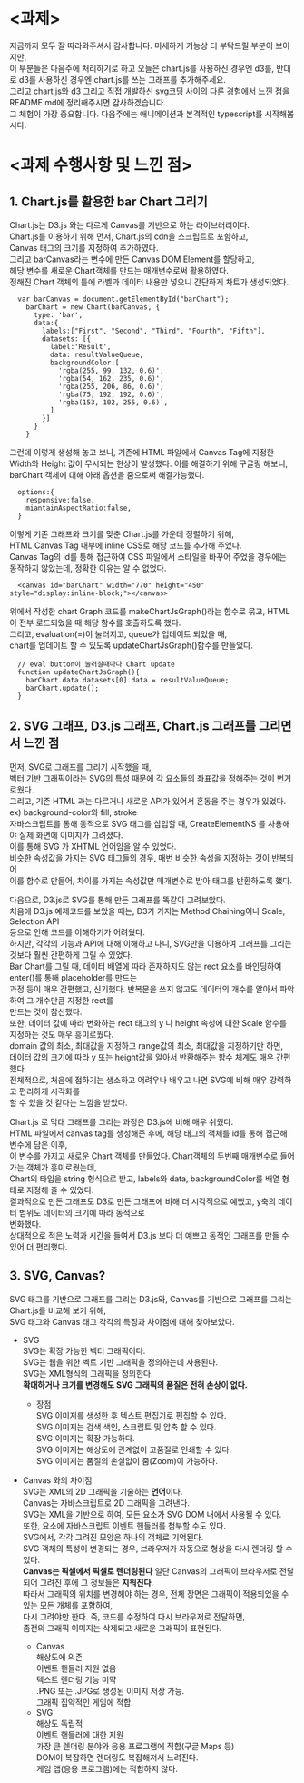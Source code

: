 # <과제>
지금까지 모두 잘 따라와주셔서 감사합니다. 미세하게 기능상 더 부탁드릴 부분이 보이지만,  
이 부분들은 다음주에 처리하기로 하고 오늘은 chart.js를 사용하신 경우엔 d3를, 반대로 d3를 사용하신 경우엔 chart.js를 쓰는 그래프를 추가해주세요.  
그리고 chart.js와 d3 그리고 직접 개발하신 svg코딩 사이의 다른 경험에서 느낀 점을 README.md에 정리해주시면 감사하겠습니다.  
그 체험이 가장 중요합니다. 다음주에는 애니메이션과 본격적인 typescript를 시작해봅시다.  

# <과제 수행사항 및 느낀 점>

## 1. Chart.js를 활용한 bar Chart 그리기  
  Chart.js는 D3.js 와는 다르게 Canvas를 기반으로 하는 라이브러리이다.  
  Chart.js를 이용하기 위해 먼저, Chart.js의 cdn을 스크립트로 포함하고,  
  Canvas 태그의 크기를 지정하여 추가하였다.  
  그리고 barCanvas라는 변수에 만든 Canvas DOM Element를 할당하고,  
  해당 변수를 새로운 Chart객체를 만드는 매개변수로써 활용하였다.  
  정해진 Chart 객체의 틀에 라벨과 데이터 내용만 넣으니 간단하게 차트가 생성되었다.  
```
  var barCanvas = document.getElementById("barChart");
    barChart = new Chart(barCanvas, {
      type: 'bar',
      data:{
        labels:["First", "Second", "Third", "Fourth", "Fifth"],
        datasets: [{
          label:'Result',
          data: resultValueQueue,
          backgroundColor:[
            'rgba(255, 99, 132, 0.6)',
            'rgba(54, 162, 235, 0.6)',
            'rgba(255, 206, 86, 0.6)',
            'rgba(75, 192, 192, 0.6)',
            'rgba(153, 102, 255, 0.6)',
          ]
        }]
      }
    }
```
  그런데 이렇게 생성해 놓고 보니, 기존에 HTML 파일에서 Canvas Tag에 지정한  
  Width와 Height 값이 무시되는 현상이 발생했다. 이를 해결하기 위해 구글링 해보니,  
  barChart 객체에 대해 아래 옵션을 줌으로써 해결가능했다.
```
  options:{
    responsive:false,
    miantainAspectRatio:false,
  }
```
  이렇게 기존 그래프와 크기를 맞춘 Chart.js를 가운데 정렬하기 위해,  
  HTML Canvas Tag 내부에 inline CSS로 해당 코드를 추가해 주었다.  
  Canvas Tag의 id를 통해 접근하여 CSS 파일에서 스타일을 바꾸어 주었을 경우에는   
  동작하지 않았는데, 정확한 이유는 알 수 없었다.
```
  <canvas id="barChart" width="770" height="450" style="display:inline-block;"></canvas>
```
  위에서 작성한 chart Graph 코드를 makeChartJsGraph()라는 함수로 묶고, 
  HTML 이 전부 로드되었을 때 해당 함수를 호출하도록 했다.  
  그리고, evaluation(=)이 눌러지고, queue가 업데이트 되었을 때,  
  chart를 업데이트 할 수 있도록 updateChartJsGraph()함수를 만들었다.  
```
  // eval button이 눌러질때마다 Chart update
  function updateChartJsGraph(){
    barChart.data.datasets[0].data = resultValueQueue;
    barChart.update();
  }
```
## 2. SVG 그래프, D3.js 그래프, Chart.js 그래프를 그리면서 느낀 점
  먼저, SVG로 그래프를 그리기 시작했을 때,  
  벡터 기반 그래픽이라는 SVG의 특성 때문에 각 요소들의 좌표값을 정해주는 것이 번거로웠다.  
  그리고, 기존 HTML 과는 다르거나 새로운 API가 있어서 혼동을 주는 경우가 있었다.   
  ex) background-color와 fill, stroke  
  자바스크립트를 통해 동적으로 SVG 태그를 삽입할 때, CreateElementNS 를 사용해야 실제 화면에 이미지가 그려졌다.  
  이를 통해 SVG 가 XHTML 언어임을 알 수 있었다.  
  비슷한 속성값을 가지는 SVG 태그들의 경우, 매번 비슷한 속성을 지정하는 것이 반복되어  
  이를 함수로 만들어, 차이를 가지는 속성값만 매개변수로 받아 태그를 반환하도록 했다.  
    
  다음으로, D3.js로 SVG를 통해 만든 그래프를 똑같이 그려보았다.  
  처음에 D3.js 예제코드를 보았을 때는, D3가 가지는 Method Chaining이나 Scale, Selection API  
  등으로 인해 코드를 이해하기가 어려웠다.  
  하지만, 각각의 기능과 API에 대해 이해하고 나니, SVG만을 이용하여 그래프를 그리는 것보다 훨씬 간편하게 그릴 수 있었다.  
  Bar Chart를 그릴 때, 데이터 배열에 따라 존재하지도 않는 rect 요소를 바인딩하여 enter()를 통해 placeholder를 만드는  
  과정 등이 매우 간편했고, 신기했다. 반복문을 쓰지 않고도 데이터의 개수를 알아서 파악하여 그 개수만큼 지정한 rect를  
  만드는 것이 참신했다.  
  또한, 데이터 값에 따라 변화하는 rect 태그의 y 나 height 속성에 대한 Scale 함수를 지정하는 것도 매우 흥미로웠다.  
  domain 값의 최소, 최대값을 지정하고 range값의 최소, 최대값을 지정하기만 하면,   
  데이터 값의 크기에 따라 y 또는 height값을 알아서 반환해주는 함수 체계도 매우 간편했다.  
  전체적으로, 처음에 접하기는 생소하고 어려우나 배우고 나면 SVG에 비해 매우 강력하고 편리하게 시각화를   
  할 수 있을 것 같다는 느낌을 받았다.  
    
  Chart.js 로 막대 그래프를 그리는 과정은 D3.js에 비해 매우 쉬웠다.  
  HTML 파일에서 canvas tag를 생성해준 후에, 해당 태그의 객체를 id를 통해 접근해 변수에 담은 이후,  
  이 변수를 가지고 새로운 Chart 객체를 만들었다. 
  Chart객체의 두번째 매개변수로 들어가는 객체가 흥미로웠는데,  
  Chart의 타입을 string 형식으로 받고, labels와 data, backgroundColor를 배열 형태로 지정해 줄 수 있었다.  
  결과적으로 만든 그래프도 D3로 만든 그래프에 비해 더 시각적으로 예뻤고, y축의 데이터 범위도 데이터의 크기에 따라 동적으로  
  변화했다.  
  상대적으로 적은 노력과 시간을 들여서 D3.js 보다 더 예쁘고 동적인 그래프를 만들 수 있어 더 편리했다.
## 3. SVG, Canvas?
  SVG 태그를 기반으로 그래프를 그리는 D3.js와, Canvas를 기반으로 그래프를 그리는 Chart.js를 비교해 보기 위해,  
  SVG 태그와 Canvas 태그 각각의 특징과 차이점에 대해 찾아보았다.  
   - SVG  
   SVG는 확장 가능한 벡터 그래픽이다.  
   SVG는 웹을 위한 벡트 기반 그래픽을 정의하는데 사용된다.  
   SVG는 XML형식의 그래픽을 정의한다.  
   **확대하거나 크기를 변경해도 SVG 그래픽의 품질은 전혀 손상이 없다.**
      - 장점  
      SVG 이미지를 생성한 후 텍스트 편집기로 편집할 수 있다.  
      SVG 이미지는 검색 색인, 스크립트 및 압축 할 수 있다.  
      SVG 이미지는 확장 가능하다.  
      SVG 이미지는 해상도에 관계없이 고품질로 인쇄할 수 있다.  
      SVG 이미지는 품질의 손실없이 줌(Zoom)이 가능하다.  
       
   - Canvas 와의 차이점  
   SVG는 XML의 2D 그래픽을 기술하는 **언어**이다.  
   Canvas는 자바스크립트로 2D 그래픽을 그려낸다.  
   SVG는 XML을 기반으로 하여, 모든 요소가 SVG DOM 내에서 사용될 수 있다.  
   또한, 요소에 자바스크립트 이벤트 핸들러를 첨부할 수도 있다.  
   SVG에서, 각각 그려진 모양은 하나의 객체로 기억된다.  
   SVG 객체의 특성이 변경되는 경우, 브라우저가 자동으로 형상을 다시 렌더링 할 수 있다.  
   **Canvas는 픽셀에서 픽셀로 렌더링된다**
   일단 Canvas의 그래픽이 브라우저로 전달되어 그려진 후에 그 정보들은 **지워진다**.  
   따라서 그래픽의 위치를 변경해야 하는 경우, 전체 장면은 그래픽이 적용되었을 수 있는 모든 개체를 포함하여,  
   다시 그려야만 한다. 즉, 코드를 수정하여 다시 브라우저로 전달하면,  
   좀전의 그래픽 이미지는 삭제되고 새로운 그래픽이 표현된다.  
      - Canvas  
      해상도에 의존  
      이벤트 핸들러 지원 없음  
      텍스트 렌더링 기능 미약  
      .PNG 또는 .JPG로 생성된 이미지 저장 가능.  
      그래픽 집약적인 게임에 적합.  
      - SVG  
      해상도 독립적  
      이벤트 핸들러에 대한 지원  
      가장 큰 렌더링 분야와 응용 프로그램에 적합(구글 Maps 등)  
      DOM이 복잡하면 렌더링도 복잡해져서 느려진다.  
      게임 앱(응용 프로그램)에는 적합하지 않다.  
      

   



  
